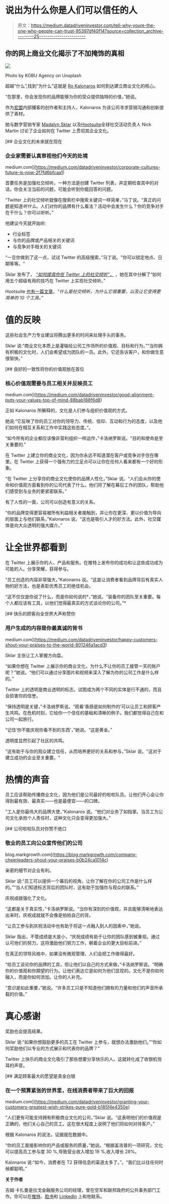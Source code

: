 # 说出为什么你是人们可以信任的人

> 原文：<https://medium.datadriveninvestor.com/tell-why-youre-the-one-who-people-can-trust-95397df40f14?source=collection_archive---------25----------------------->

## 你的网上商业文化揭示了不加掩饰的真相

![](img/8a207239bc86a415d3eb281486fe3af7.png)

Photo by KOBU Agency on Unsplash

超越“什么”,找到“为什么”这就是 [Ro Kalonaros](https://twitter.com/yoitsro/) 如何到达建立商业文化的核心。

“在那里，你会发现你的品牌能够为你的受众提供独特的价值，”她说。

作为[宏盟](https://twitter.com/Omnicom/)内部播客的创作者和主持人，Kalonaros 为该公司寻求营销沟通和创新提供了素材。

她与数字营销专家 [Madalyn Sklar](https://twitter.com/MadalynSklar) 以及[Hootsuite](https://twitter.com/AtNickMartin)全球社交活动负责人 Nick Martin 讨论了企业如何在 Twitter 上贯彻其企业文化。

[](https://medium.com/datadriveninvestor/corporate-cultures-future-is-now-2f7fd6bfcaa1) [## 企业文化的未来就在现在

### 企业家需要认真审视他们今天的处境

medium.com](https://medium.com/datadriveninvestor/corporate-cultures-future-is-now-2f7fd6bfcaa1) 

首要任务是加强社交倾听。一种方法是创建 Twitter 列表，并定期检查其中的对话。你会关注当前的问题，可能会听到你能回答的问题。

“Twitter 上的社交倾听就像在搜索栏中搜索关键词一样简单，”马丁说。“真正的问题是知道*听什么*。人们对你的品牌有什么看法？活动中会发生什么？你的竞争对手在干什么？你可以听听。”

他建议今天就开始听:

*   行业标签
*   与你的品牌或产品相关的关键词
*   与竞争对手相关的关键词

“一旦你做到了这一点，试试 Twitter 的高级搜索，”马丁说。"你可以锁定地点、日期等等。"

Sklar 发布了， [*“如何提高你在 Twitter 上的社交倾听”，*](https://madalynsklar.com/2020/04/social-listening-on-twitter/) ，她在其中分解了“如何用五个超级有用的技巧在 Twitter 上实现社交倾听。”

Hootsuite [也有一篇文章](https://blog.hootsuite.com/social-listening-business/)，*“什么是社交倾听，为什么它很重要，以及让它变得更简单的 10 个工具。”*

# **值的反映**

这些社会生产力专业建议将腾出更多的时间来处理手头的事务。

Sklar 说:“商业文化本质上是灌输给公司工作场所的价值观、目标和行为。”“当你拥有积极的文化时，人们会希望成为团队的一员。此外，它还告诉客户，和你做生意很愉快。”

[](https://medium.com/datadriveninvestor/good-alignment-puts-your-values-top-of-mind-88bab188f6d8) [## 良好的一致性将你的价值观放在首位

### 核心价值观需要与员工相关并反映员工

medium.com](https://medium.com/datadriveninvestor/good-alignment-puts-your-values-top-of-mind-88bab188f6d8) 

正如 Kalonaros 所解释的，文化是人们参与组织价值观的方式。

她说:“它反映了你的员工对你的领导力、传统、信仰、互动和行为的态度，以及他们如何在相互关系和工作中实践这些态度。”。

“如今所有的企业都应该像非营利组织一样运作，”卡洛纳罗斯说。"目的和使命是至关重要的."

在 Twitter 上建立你的商业文化，因为你永远不知道潜在客户或竞争对手住在哪里。在 Twitter 上获得一个强有力的立足点可以让你在任何人看来都有一个好的形象。

“在 Twitter 上分享你的商业文化使你的品牌人性化，”Sklar 说。“人们会从你的使命和价值观方面看到你的公司代表了什么。他们将了解在幕后工作的团队，帮助他们感受到与业务的更紧密联系。”

有了人性的一面，公司可以创造有意义的关系。

“你的品牌变得更容易被所有利益相关者接触到，并让你在更深、更以价值为导向的层面上与他们联系，”Kalonaros 说。“这也是吸引人才的好方法。此外，社交媒体是向大众透明的强大媒介。”

# **让全世界都看到**

在 Twitter 上展示你的人、产品和服务。在推特上发布你的成功和让这些成功成为可能的人。分享荣耀，获得参与。

“员工创造的内容非常强大，”Kalonaros 说。“这是让消费者看到品牌背后有真实人物的好方法，也是表彰优秀员工的绝佳机会。

“这不仅仅是你说了什么，而是你如何说的*，”她说。“装备你的团队至关重要。每个人都应该有工具，以他们觉得最真实的方式谈论你的公司。”*

[](https://medium.com/datadriveninvestor/happy-customers-shout-your-praises-to-the-world-801246a1acd3) [## 快乐的顾客向全世界大声称赞你

### 用户生成的内容是你最真诚的背书

medium.com](https://medium.com/datadriveninvestor/happy-customers-shout-your-praises-to-the-world-801246a1acd3) 

Sklar 主张让工人掌握方向盘。

“如果你想在 Twitter 上展示你的商业文化，为什么不让你的员工接管一天的账户呢？”她说。“他们可以通过分享图片和视频来深入了解为你的公司工作是什么样的。”

Twitter 上的透明是商业透明的标志。试图成为两个不同的实体是行不通的，而且会损害你的信誉。

“保持透明是关键，”卡洛纳罗斯说。“观看‘香肠是如何制作的’可以让员工和顾客产生共鸣。在危机时刻，它给你一个信任的基础和清晰的例子。我们都觉得自己在和公司一起旅行。

“记住‘你不能庆祝你看不到的东西’，”她说。“这是黄金。”

透明度显然引起了社区的共鸣。

“这有助于与你的观众建立信任，从而培养更好的关系和参与，”Sklar 说。"这对于建立成功的企业至关重要。"

# **热情的声音**

员工应该帮助传播商业文化，因为他们是公司最好的啦啦队员。让他们开心会让你得到最有效、最真实——也是最便宜——的口碑。

“工人是你最伟大的品牌大使，”Kalonaros 说。“他们对业务了如指掌。当员工为公司文化承担个人责任时，这种文化只会变得更加强大。”

[](https://blog.markgrowth.com/company-cheerleaders-shout-your-praises-b0b24ca1014c) [## 公司啦啦队员对你赞不绝口

### 敬业的员工向公众宣传他们的公司

blog.markgrowth.com](https://blog.markgrowth.com/company-cheerleaders-shout-your-praises-b0b24ca1014c) 

亲密的细节对企业有利。

Sklar 说:“员工可以提供一个幕后的视角，让你了解在你的公司工作是什么样的。”“当人们知道标志背后的团队时，这有助于加强你与观众的联系。”

庆祝成就强化了文化。

“这都是关于真实性，”卡洛纳罗斯说。“当你有深刻的价值观，并且能够清晰地表达出来时，庆祝成就就不会像是拍拍自己的背。

“让员工参与到庆祝活动中也有助于将这一点融入到人的因素中，”她说。

Sklar 指出，不管成绩是大是小，“庆祝成绩有助于让你的团队感到被重视。通过认可他们的努力，这将激励他们努力工作，朝着企业的更大目标前进。”

在真正的领导风格中，如果没有微观管理，人们会把工作做得最好。

“给员工谈论你的品牌的工具，但让他们以自己的方式来做，”卡洛纳罗斯说。“明确你的价值观和你期望的行为。让他们表达它是如何为他们显现的。文化不是你如何融入，而是你如何添加。让你的人补充。

“意识是如此重要，”她说。“许多员工只是不知道他们拥有的力量和他们的声音所承载的价值。”

# **真心感谢**

奖励也会提高结果。

Sklar 说:“如果你想鼓励更多的员工在 Twitter 上参与，就想办法激励他们。”“你如何奖励他们以专业的方式展示和代表你的品牌？”

Twitter 上快乐的商业文化吸引了那些想要分享快乐的人。这就转化成了收银机悦耳的声音。

[](https://medium.com/datadriveninvestor/granting-your-customers-greatest-wish-strikes-pure-gold-b185f4e4350e) [## 满足顾客最大的愿望是真金白银

### 在一个预算紧张的世界里，在线消费者带来了巨大的回报

medium.com](https://medium.com/datadriveninvestor/granting-your-customers-greatest-wish-strikes-pure-gold-b185f4e4350e) 

“人们更有可能支持拥有积极商业文化的公司，”Sklar 说。“这表明他们的价值观是正确的，他们关心自己的员工。这在很大程度上说明了他们将如何对待客户。”

根据 Kalonaros 的说法，证据就在数据中。

“你的员工直接影响你的产品或服务的质量，”她说。“根据盖洛普的一项研究，文化可以提高员工参与度 30 %,导致营业收入增加 19 %,收入增长 28%。

Kalonaros 说:“如今，消费者在 T2 获得信息的渠道太多了。”。“我们比以往任何时候都聪明。”

**关于作者**

吉姆·卡扎曼是拉戈金融服务公司的经理，曾在空军和联邦政府的公共事务部门工作。你可以在[推特](https://twitter.com/JKatzaman)、[脸书](https://www.facebook.com/jim.katzaman)和 [LinkedIn](https://www.linkedin.com/in/jim-katzaman-33641b21/) 上和他联系。